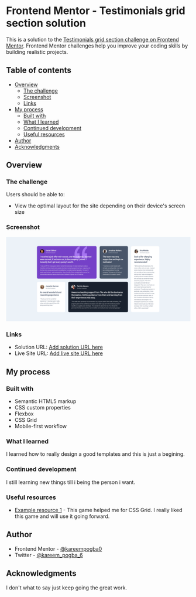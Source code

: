 # Frontend Mentor - Testimonials grid section solution

This is a solution to the [Testimonials grid section challenge on Frontend Mentor](https://www.frontendmentor.io/challenges/testimonials-grid-section-Nnw6J7Un7). Frontend Mentor challenges help you improve your coding skills by building realistic projects. 

## Table of contents

- [Overview](#overview)
  - [The challenge](#the-challenge)
  - [Screenshot](#screenshot)
  - [Links](#links)
- [My process](#my-process)
  - [Built with](#built-with)
  - [What I learned](#what-i-learned)
  - [Continued development](#continued-development)
  - [Useful resources](#useful-resources)
- [Author](#author)
- [Acknowledgments](#acknowledgments)

## Overview

### The challenge

Users should be able to:

- View the optimal layout for the site depending on their device's screen size

### Screenshot

![](/images/Screenshot%202024-09-13%20at%2001-26-50%20Frontend%20Mentor%20testimonials-grid-section-main.png)

### Links

- Solution URL: [Add solution URL here](https://github.com/kareempogba0/testimonials-grid-section-main)
- Live Site URL: [Add live site URL here](https://kareempogba0.github.io/testimonials-grid-section-main/)

## My process

### Built with

- Semantic HTML5 markup
- CSS custom properties
- Flexbox
- CSS Grid
- Mobile-first workflow

### What I learned

I learned how to really design a good templates and this is just a begining.

### Continued development

I still learning new things till i being the person i want.

### Useful resources

- [Example resource 1](https://cssgridgarden.com/) - This game helped me for CSS Grid. I really liked this game and will use it going forward.

## Author

- Frontend Mentor - [@kareempogba0](https://www.frontendmentor.io/profile/kareempogba0)
- Twitter - [@kareem_pogba_6](https://www.twitter.com/kareem_pogba_6)

## Acknowledgments

I don't what to say just keep going the great work.
